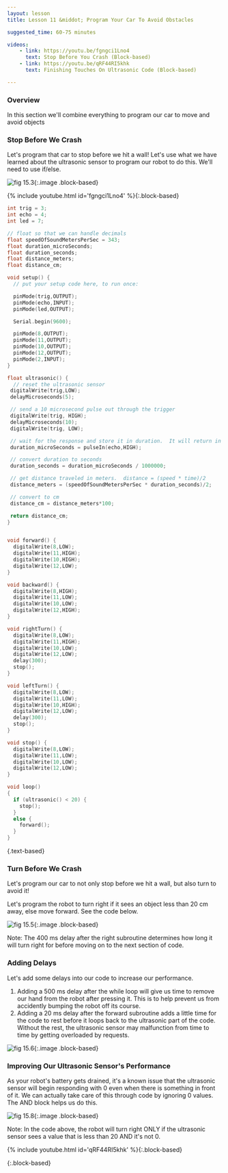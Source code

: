 ```yaml
---
layout: lesson
title: Lesson 11 &middot; Program Your Car To Avoid Obstacles

suggested_time: 60-75 minutes  

videos:
    - link: https://youtu.be/fgngci1Lno4
      text: Stop Before You Crash (Block-based)
    - link: https://youtu.be/qRF44RI5khk
      text: Finishing Touches On Ultrasonic Code (Block-based)

---
```




### Overview

In this section we'll combine everything to program our car to move and avoid objects

### Stop Before We Crash

Let's program that car to stop before we hit a wall!  Let's use what we have learned about the ultrasonic sensor to program our robot to do this.  We'll need to use if/else.



![fig 15.3](fig-15_3.png){:.image .block-based}

{% include youtube.html id='fgngci1Lno4' %}{:.block-based}

```c
int trig = 3;
int echo = 4;
int led = 7;

// float so that we can handle decimals
float speedOfSoundMetersPerSec = 343;
float duration_microSeconds;
float duration_seconds;
float distance_meters;
float distance_cm;

void setup() {
  // put your setup code here, to run once:

  pinMode(trig,OUTPUT);
  pinMode(echo,INPUT);
  pinMode(led,OUTPUT);

  Serial.begin(9600);

  pinMode(8,OUTPUT);
  pinMode(11,OUTPUT);
  pinMode(10,OUTPUT);
  pinMode(12,OUTPUT);
  pinMode(2,INPUT);
}

float ultrasonic() {
  // reset the ultrasonic sensor
 digitalWrite(trig,LOW);
 delayMicroseconds(5);

 // send a 10 microsecond pulse out through the trigger
 digitalWrite(trig, HIGH);
 delayMicroseconds(10);
 digitalWrite(trig, LOW);

 // wait for the response and store it in duration.  It will return in microseconds.
 duration_microSeconds = pulseIn(echo,HIGH);

 // convert duration to seconds
 duration_seconds = duration_microSeconds / 1000000;

 // get distance traveled in meters.  distance = (speed * time)/2
 distance_meters = (speedOfSoundMetersPerSec * duration_seconds)/2;

 // convert to cm
 distance_cm = distance_meters*100;

 return distance_cm;
}


void forward() {
  digitalWrite(8,LOW);
  digitalWrite(11,HIGH);
  digitalWrite(10,HIGH);
  digitalWrite(12,LOW);
}

void backward() {
  digitalWrite(8,HIGH);
  digitalWrite(11,LOW);
  digitalWrite(10,LOW);
  digitalWrite(12,HIGH);
}

void rightTurn() {
  digitalWrite(8,LOW);
  digitalWrite(11,HIGH);
  digitalWrite(10,LOW);
  digitalWrite(12,LOW);
  delay(300);
  stop();
}

void leftTurn() {
  digitalWrite(8,LOW);
  digitalWrite(11,LOW);
  digitalWrite(10,HIGH);
  digitalWrite(12,LOW);
  delay(300);
  stop();
}

void stop() {
  digitalWrite(8,LOW);
  digitalWrite(11,LOW);
  digitalWrite(10,LOW);
  digitalWrite(12,LOW);
}

void loop()
{
  if (ultrasonic() < 20) {
    stop();
  }
  else {
    forward();
  }
}
```

{.text-based}

### Turn Before We Crash

Let's program our car to not only stop before we hit a wall, but also turn to avoid it!

<div markdown="1">
Let's program the robot to turn right if it sees an object less than 20 cm away, else move forward.   See the code below.

![fig 15.5](fig-15_5.png){:.image .block-based}

Note: The 400 ms delay after the right subroutine determines how long it will turn right for before moving on to the next section of code.  

### Adding Delays 

Let's add some delays into our code to increase our performance.

1. Adding a 500 ms delay after the while loop will give us time to remove our hand from the robot after pressing it.  This is to help prevent us from accidently bumping the robot off its course.
2. Adding a 20 ms delay after the forward subroutine adds a little time for the code to rest before it loops back to the ultrasonic part of the code.  Without the rest, the ultrasonic sensor may malfunction from time to time by getting overloaded by requests.

![fig 15.6](fig-15_6.png){:.image .block-based}

### Improving Our Ultrasonic Sensor's Performance 

As your robot's battery gets drained, it's a known issue that the ultrasonic sensor will begin responding with 0 even when there is something in front of it.  We can actually take care of this through code by ignoring 0 values.  The AND block helps us do this.

![fig 15.8](fig-15_8.png){:.image .block-based}

Note: In the code above, the robot will turn right ONLY if the ultrasonic sensor sees a value that is less than 20 AND it's not 0.  

{% include youtube.html id='qRF44RI5khk' %}{:.block-based}

</div>{:.block-based}

